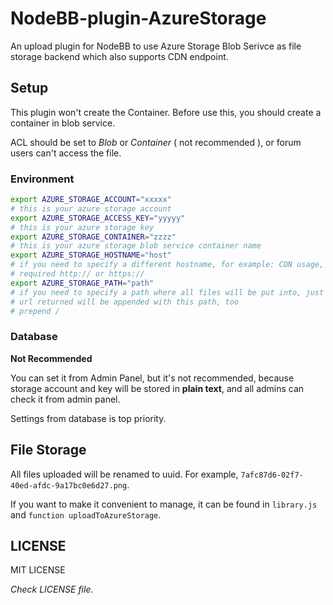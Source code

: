 # NodeBB-plugin-AzureStorage

An upload plugin for NodeBB to use Azure Storage Blob Serivce as file storage backend which also supports CDN endpoint.

## Setup

This plugin won't create the Container. Before use this, you should create a container in blob service.

ACL should be set to *Blob* or *Container* ( not recommended ), or forum users can't access the file.

### Environment 

```bash
export AZURE_STORAGE_ACCOUNT="xxxxx"
# this is your azure storage account
export AZURE_STORAGE_ACCESS_KEY="yyyyy"
# this is your azure storage key
export AZURE_STORAGE_CONTAINER="zzzz"
# this is your azure storage blob service container name
export AZURE_STORAGE_HOSTNAME="host"
# if you need to specify a different hostname, for example: CDN usage, set it with domain name, or leave it empty
# required http:// or https://
export AZURE_STORAGE_PATH="path"
# if you need to specify a path where all files will be put into, just like /assets, set it.
# url returned will be appended with this path, too
# prepend /
```

### Database

**Not  Recommended**

You can set it from Admin Panel, but it's not recommended, because storage account and key will be stored in **plain text**, and all admins can check it from admin panel.

Settings from database is top priority.

## File Storage

All files uploaded will be renamed to uuid. For example, ```7afc87d6-02f7-40ed-afdc-9a17bc0e6d27.png```.

If you want to make it convenient to manage, it can be found in ```library.js``` and ```function uploadToAzureStorage```.

## LICENSE

MIT LICENSE

*Check LICENSE file.*